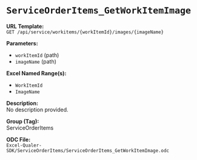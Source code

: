 # `ServiceOrderItems_GetWorkItemImage`

**URL Template:**  
`GET /api/service/workitems/{workItemId}/images/{imageName}`

**Parameters:**  
- `workItemId` (path)
- `imageName` (path)

**Excel Named Range(s):**  
- `WorkItemId`
- `ImageName`

**Description:**  
No description provided.

**Group (Tag):**  
ServiceOrderItems

**ODC File:**  
`Excel-Qualer-SDK/ServiceOrderItems/ServiceOrderItems_GetWorkItemImage.odc`
